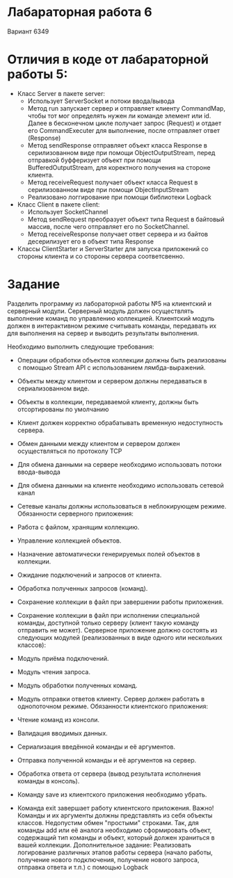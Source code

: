 # Лабараторная работа 6
Вариант 6349
# Отличия в коде от лабараторной работы  5:
- Класс Server в пакете server:
  - Использует ServerSocket и потоки ввода/вывода
  - Метод run запускает сервер и отправляет клиенту CommandMap, чтобы тот мог определять нужен ли команде элемент или id. Далее в бесконечном цикле получает запрос (Request) и отдает его CommandExecuter для выполнение, после отправляет ответ (Response)
  - Метод sendResponse отправляет объект класса Response в серилизованном виде при помощи ObjectOutputStream, перед отправкой буфферизует объект при помощи BufferedOutputStream, для коректного получения на стороне клиента.
  - Метод receiveRequest получает объект класса Request в серилизованном виде при помощи ObjectInputStream
  - Реализовано логгирование при помощи библиотеки Logback
- Класс Client в пакете client:
  - Использует SocketChannel
  - Метод sendRequest преобразует объект типа Request в байтовый массив, после чего отправляет его по SocketChannel.
  - Метод receiveResponse получает ответ сервера и из байтов десерилизует его в объект типа Response
- Классы ClientStarter и ServerStarter для запуска приложений со стороны клиента и со стороны сервера соответсвенно.
# Задание

Разделить программу из лабораторной работы №5 на клиентский и серверный модули. Серверный модуль должен осуществлять выполнение команд по управлению коллекцией. Клиентский модуль должен в интерактивном режиме считывать команды, передавать их для выполнения на сервер и выводить результаты выполнения.

Необходимо выполнить следующие требования:

- Операции обработки объектов коллекции должны быть реализованы с помощью Stream API с использованием лямбда-выражений.
- Объекты между клиентом и сервером должны передаваться в сериализованном виде.
- Объекты в коллекции, передаваемой клиенту, должны быть отсортированы по умолчанию
- Клиент должен корректно обрабатывать временную недоступность сервера.
- Обмен данными между клиентом и сервером должен осуществляться по протоколу TCP
- Для обмена данными на сервере необходимо использовать потоки ввода-вывода
- Для обмена данными на клиенте необходимо использовать сетевой канал
- Сетевые каналы должны использоваться в неблокирующем режиме.
Обязанности серверного приложения:

- Работа с файлом, хранящим коллекцию.
- Управление коллекцией объектов.
- Назначение автоматически генерируемых полей объектов в коллекции.
- Ожидание подключений и запросов от клиента.
- Обработка полученных запросов (команд).
- Сохранение коллекции в файл при завершении работы приложения.
- Сохранение коллекции в файл при исполнении специальной команды, доступной только серверу (клиент такую команду отправить не может).
Серверное приложение должно состоять из следующих модулей (реализованных в виде одного или нескольких классов):
- Модуль приёма подключений.
- Модуль чтения запроса.
- Модуль обработки полученных команд.
- Модуль отправки ответов клиенту.
Сервер должен работать в однопоточном режиме.
Обязанности клиентского приложения:

- Чтение команд из консоли.
- Валидация вводимых данных.
- Сериализация введённой команды и её аргументов.
- Отправка полученной команды и её аргументов на сервер.
- Обработка ответа от сервера (вывод результата исполнения команды в консоль).
- Команду save из клиентского приложения необходимо убрать.
- Команда exit завершает работу клиентского приложения.
Важно! Команды и их аргументы должны представлять из себя объекты классов. Недопустим обмен "простыми" строками. Так, для команды add или её аналога необходимо сформировать объект, содержащий тип команды и объект, который должен храниться в вашей коллекции.
Дополнительное задание:
Реализовать логирование различных этапов работы сервера (начало работы, получение нового подключения, получение нового запроса, отправка ответа и т.п.) с помощью Logback
